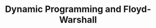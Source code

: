 ---
title: Dynamic Programming and Floyd-Warshall
number: 23
time: 2022-03-21 12:00
location: Graham Hall 210
notes:
slides_pdf:
slide_ppt:
textbook:
---